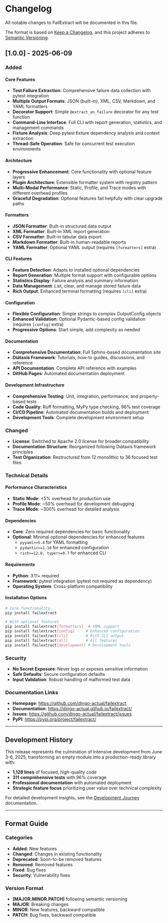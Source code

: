 # Changelog

All notable changes to FailExtract will be documented in this file.

The format is based on [Keep a Changelog](https://keepachangelog.com/en/1.0.0/),
and this project adheres to [Semantic Versioning](https://semver.org/spec/v2.0.0.html).

## [1.0.0] - 2025-06-09

### Added

#### Core Features
- **Test Failure Extraction**: Comprehensive failure data collection with pytest integration
- **Multiple Output Formats**: JSON (built-in), XML, CSV, Markdown, and YAML formatters
- **Decorator Support**: Simple `@extract_on_failure` decorator for any test function
- **Command-Line Interface**: Full CLI with report generation, statistics, and management commands
- **Fixture Analysis**: Deep pytest fixture dependency analysis and context extraction
- **Thread-Safe Operation**: Safe for concurrent test execution environments

#### Architecture
- **Progressive Enhancement**: Core functionality with optional feature layers
- **Plugin Architecture**: Extensible formatter system with registry pattern
- **Multi-Modal Performance**: Static, Profile, and Trace modes with different overhead profiles
- **Graceful Degradation**: Optional features fail helpfully with clear upgrade paths

#### Formatters
- **JSON Formatter**: Built-in structured data output
- **XML Formatter**: Built-in XML report generation  
- **CSV Formatter**: Built-in tabular data export
- **Markdown Formatter**: Built-in human-readable reports
- **YAML Formatter**: Optional YAML output (requires `[formatters]` extra)

#### CLI Features
- **Feature Detection**: Adapts to installed optional dependencies
- **Report Generation**: Multiple format support with configurable options
- **Statistics Display**: Failure analysis and summary information
- **Data Management**: List, clear, and manage stored failure data
- **Rich Output**: Enhanced terminal formatting (requires `[cli]` extra)

#### Configuration
- **Flexible Configuration**: Simple strings to complex OutputConfig objects
- **Enhanced Validation**: Optional Pydantic-based config validation (requires `[config]` extra)
- **Progressive Options**: Start simple, add complexity as needed

#### Documentation
- **Comprehensive Documentation**: Full Sphinx-based documentation site
- **Diátaxis Framework**: Tutorials, how-to guides, discussions, and reference
- **API Documentation**: Complete API reference with examples
- **GitHub Pages**: Automated documentation deployment

#### Development Infrastructure
- **Comprehensive Testing**: Unit, integration, performance, and property-based tests
- **Code Quality**: Ruff formatting, MyPy type checking, 96% test coverage
- **CI/CD Pipeline**: Automated documentation builds and deployment
- **Development Tools**: Complete development environment setup

### Changed
- **License**: Switched to Apache 2.0 license for broader compatibility
- **Documentation Structure**: Reorganized following Diátaxis framework principles
- **Test Organization**: Restructured from 12 monolithic to 36 focused test files

### Technical Details

#### Performance Characteristics
- **Static Mode**: <5% overhead for production use
- **Profile Mode**: ~50% overhead for development debugging
- **Trace Mode**: ~300% overhead for detailed analysis

#### Dependencies
- **Core**: Zero required dependencies for basic functionality
- **Optional**: Minimal optional dependencies for enhanced features
  - `pyyaml>=5.4` for YAML formatting
  - `pydantic>=1.10` for enhanced configuration
  - `rich>=12.0, typer>=0.7` for enhanced CLI

#### Requirements
- **Python**: 3.11+ required
- **Framework**: pytest integration (pytest not required as dependency)
- **Operating System**: Cross-platform compatibility

#### Installation Options
```bash
# Core functionality
pip install failextract

# With optional features  
pip install failextract[formatters]  # YAML support
pip install failextract[config]     # Enhanced configuration
pip install failextract[cli]        # Rich CLI output
pip install failextract[all]        # All features
pip install failextract[development] # Development tools
```

### Security
- **No Secret Exposure**: Never logs or exposes sensitive information
- **Safe Defaults**: Secure configuration defaults
- **Input Validation**: Robust handling of malformed test data

### Documentation Links
- **Homepage**: https://github.com/dingo-actual/failextract
- **Documentation**: https://dingo-actual.github.io/failextract/
- **Issues**: https://github.com/dingo-actual/failextract/issues
- **PyPI**: https://pypi.org/project/failextract/

---

## Development History

This release represents the culmination of intensive development from June 3-6, 2025, transforming an empty module into a production-ready library with:

- **1,128 lines** of focused, high-quality code
- **311 comprehensive tests** with 96% coverage
- **Professional documentation** with automated deployment
- **Strategic feature focus** prioritizing user value over technical complexity

For detailed development insights, see the [Development Journey](https://dingo-actual.github.io/failextract/discussions/development_journey.html) documentation.

---

## Format Guide

### Categories
- **Added**: New features
- **Changed**: Changes in existing functionality  
- **Deprecated**: Soon-to-be removed features
- **Removed**: Removed features
- **Fixed**: Bug fixes
- **Security**: Vulnerability fixes

### Version Format
- **[MAJOR.MINOR.PATCH]** following semantic versioning
- **MAJOR**: Breaking changes
- **MINOR**: New features, backward compatible
- **PATCH**: Bug fixes, backward compatible